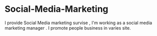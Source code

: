 # Social-Media-Marketing
I provide Social Media marketing survise , I'm working as a social media marketing manager . I promote people business in varies site.
